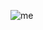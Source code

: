 ![me](https://user-images.githubusercontent.com/78272736/208242731-51e681f9-7481-45ac-a539-e18423bbb1dd.jpg)
